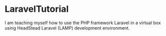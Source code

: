 # LaravelTutorial

I am teaching myself how to use the PHP framework Laravel in a virtual box using HeadStead Laravel (LAMP) development environment.